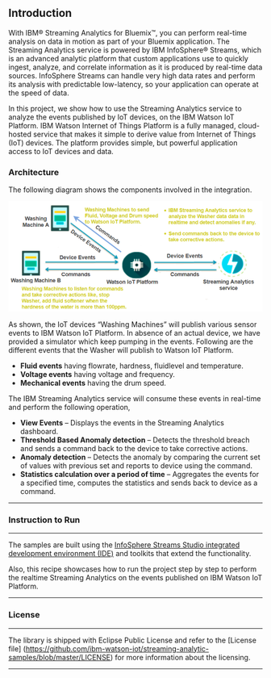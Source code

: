 ## Introduction
With IBM® Streaming Analytics for Bluemix™, you can perform real-time analysis on data in motion as part of your Bluemix application. The Streaming Analytics service is powered by IBM InfoSphere® Streams, which is an advanced analytic platform that custom applications use to quickly ingest, analyze, and correlate information as it is produced by real-time data sources. InfoSphere Streams can handle very high data rates and perform its analysis with predictable low-latency, so your application can operate at the speed of data.

In this project, we show how to use the Streaming Analytics service to analyze the events published by IoT devices, on the IBM Watson IoT Platform. IBM Watson Internet of Things Platform is a fully managed, cloud-hosted service that makes it simple to derive value from Internet of Things (IoT) devices. The platform provides simple, but powerful application access to IoT devices and data. 

### Architecture

The following diagram shows the components involved in the integration.

![Alt text](./architecture.png?raw=true "High Level Architecture")

As shown, the IoT devices “Washing Machines” will publish various sensor events to IBM Watson IoT Platform. In absence of an actual device, we have provided a simulator which keep pumping in the events. Following are the different events that the Washer will publish to Watson IoT Platform.

* **Fluid events** having flowrate, hardness, fluidlevel and temperature.
* **Voltage events** having voltage and frequency.
* **Mechanical events** having the drum speed.

The IBM Streaming Analytics service will consume these events in real-time and perform the following operation,

* **View Events** – Displays the events in the Streaming Analytics dashboard.
* **Threshold Based Anomaly detection** – Detects the threshold breach and sends a command back to the device to take corrective actions.
* **Anomaly detection** – Detects the anomaly by comparing the current set of values with previous set and reports to device using the command.
* **Statistics calculation over a period of time** – Aggregates the events for a specified time, computes the statistics and sends back to device as a command.

----

### Instruction to Run
-------------------

The samples are built using the [InfoSphere Streams Studio integrated development environment (IDE)](https://www.ibm.com/support/knowledgecenter/SSCRJU_4.1.0/com.ibm.streams.qse.doc/doc/installtrial-container.html?lang=en) and  toolkits that extend the functionality.

Also, this recipe showcases how to run the project step by step to perform the realtime Streaming Analytics on the events published on IBM Watson IoT Platform.

----

### License
-----------------------

The library is shipped with Eclipse Public License and refer to the [License file] (https://github.com/ibm-watson-iot/streaming-analytic-samples/blob/master/LICENSE) for more information about the licensing.

----
